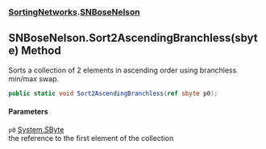 ### [SortingNetworks](./SortingNetworks.md 'SortingNetworks').[SNBoseNelson](./SortingNetworks-SNBoseNelson.md 'SortingNetworks.SNBoseNelson')
## SNBoseNelson.Sort2AscendingBranchless(sbyte) Method
Sorts a collection of 2 elements in ascending order using branchless min/max swap.  
```csharp
public static void Sort2AscendingBranchless(ref sbyte p0);
```
#### Parameters
<a name='SortingNetworks-SNBoseNelson-Sort2AscendingBranchless(sbyte)-p0'></a>
`p0` [System.SByte](https://docs.microsoft.com/en-us/dotnet/api/System.SByte 'System.SByte')  
the reference to the first element of the collection  
  
